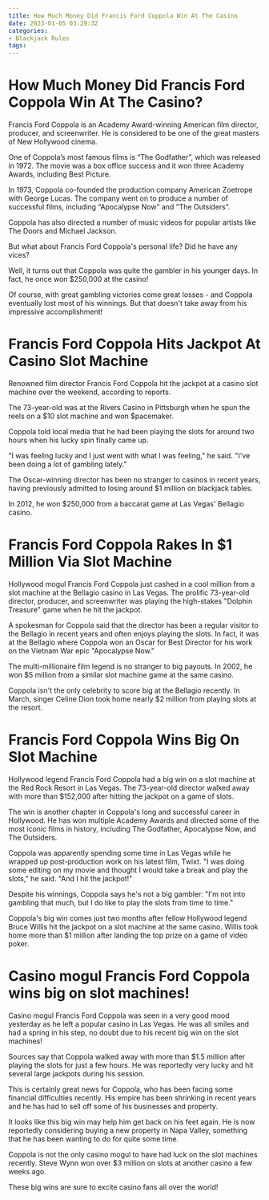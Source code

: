 ```yaml
---
title: How Much Money Did Francis Ford Coppola Win At The Casino
date: 2023-01-05 03:29:32
categories:
- Blackjack Rules
tags:
---
```



#  How Much Money Did Francis Ford Coppola Win At The Casino?

Francis Ford Coppola is an Academy Award-winning American film director, producer, and screenwriter. He is considered to be one of the great masters of New Hollywood cinema.

One of Coppola’s most famous films is “The Godfather”, which was released in 1972. The movie was a box office success and it won three Academy Awards, including Best Picture.

In 1973, Coppola co-founded the production company American Zoetrope with George Lucas. The company went on to produce a number of successful films, including “Apocalypse Now” and “The Outsiders”.

Coppola has also directed a number of music videos for popular artists like The Doors and Michael Jackson.

But what about Francis Ford Coppola's personal life? Did he have any vices?

Well, it turns out that Coppola was quite the gambler in his younger days. In fact, he once won $250,000 at the casino!

Of course, with great gambling victories come great losses - and Coppola eventually lost most of his winnings. But that doesn't take away from his impressive accomplishment!

#  Francis Ford Coppola Hits Jackpot At Casino Slot Machine

Renowned film director Francis Ford Coppola hit the jackpot at a casino slot machine over the weekend, according to reports.

The 73-year-old was at the Rivers Casino in Pittsburgh when he spun the reels on a $10 slot machine and won $pacemaker.

Coppola told local media that he had been playing the slots for around two hours when his lucky spin finally came up.

"I was feeling lucky and I just went with what I was feeling," he said. "I've been doing a lot of gambling lately."

The Oscar-winning director has been no stranger to casinos in recent years, having previously admitted to losing around $1 million on blackjack tables.

In 2012, he won $250,000 from a baccarat game at Las Vegas' Bellagio casino.

#  Francis Ford Coppola Rakes In $1 Million Via Slot Machine

Hollywood mogul Francis Ford Coppola just cashed in a cool million from a slot machine at the Bellagio casino in Las Vegas. The prolific 73-year-old director, producer, and screenwriter was playing the high-stakes "Dolphin Treasure" game when he hit the jackpot.

A spokesman for Coppola said that the director has been a regular visitor to the Bellagio in recent years and often enjoys playing the slots. In fact, it was at the Bellagio where Coppola won an Oscar for Best Director for his work on the Vietnam War epic "Apocalypse Now."

The multi-millionaire film legend is no stranger to big payouts. In 2002, he won $5 million from a similar slot machine game at the same casino.

Coppola isn't the only celebrity to score big at the Bellagio recently. In March, singer Celine Dion took home nearly $2 million from playing slots at the resort.

#  Francis Ford Coppola Wins Big On Slot Machine

Hollywood legend Francis Ford Coppola had a big win on a slot machine at the Red Rock Resort in Las Vegas. The 73-year-old director walked away with more than $152,000 after hitting the jackpot on a game of slots.

The win is another chapter in Coppola's long and successful career in Hollywood. He has won multiple Academy Awards and directed some of the most iconic films in history, including The Godfather, Apocalypse Now, and The Outsiders.

Coppola was apparently spending some time in Las Vegas while he wrapped up post-production work on his latest film, Twixt. "I was doing some editing on my movie and thought I would take a break and play the slots," he said. "And I hit the jackpot!"

Despite his winnings, Coppola says he's not a big gambler: "I'm not into gambling that much, but I do like to play the slots from time to time."

Coppola's big win comes just two months after fellow Hollywood legend Bruce Willis hit the jackpot on a slot machine at the same casino. Willis took home more than $1 million after landing the top prize on a game of video poker.

#  Casino mogul Francis Ford Coppola wins big on slot machines!

Casino mogul Francis Ford Coppola was seen in a very good mood yesterday as he left a popular casino in Las Vegas. He was all smiles and had a spring in his step, no doubt due to his recent big win on the slot machines!

Sources say that Coppola walked away with more than $1.5 million after playing the slots for just a few hours. He was reportedly very lucky and hit several large jackpots during his session.

This is certainly great news for Coppola, who has been facing some financial difficulties recently. His empire has been shrinking in recent years and he has had to sell off some of his businesses and property.

It looks like this big win may help him get back on his feet again. He is now reportedly considering buying a new property in Napa Valley, something that he has been wanting to do for quite some time.

Coppola is not the only casino mogul to have had luck on the slot machines recently. Steve Wynn won over $3 million on slots at another casino a few weeks ago.

These big wins are sure to excite casino fans all over the world!